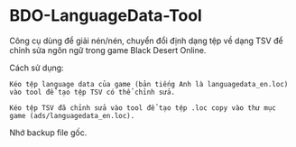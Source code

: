 # BDO-LanguageData-Tool

Công cụ dùng để giải nén/nén, chuyển đổi định dạng tệp về dạng TSV để chỉnh sửa ngôn ngữ trong game Black Desert Online.

Cách sử dụng:

```
Kéo tệp language data của game (bản tiếng Anh là languagedata_en.loc) vào tool để tạo tệp TSV có thể chỉnh sửa.
```

```
Kéo tệp TSV đã chỉnh sửa vào tool để tạo tệp .loc copy vào thư mục game (ads/languagedata_en.loc).
```

Nhớ backup file gốc.
